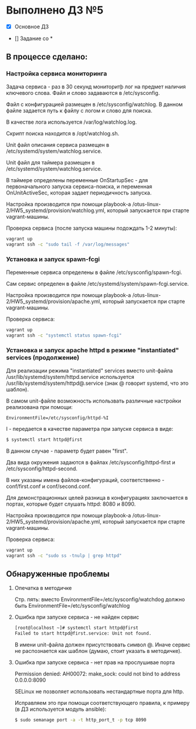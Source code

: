 # Выполнено ДЗ №5

 - [x] Основное ДЗ
 - [] Задание со *

## В процессе сделано:

### Настройка сервиса мониторинга

Задача сервиса -  раз в 30 секунд мониторитþ лог на предмет наличия ключевого слова. Файл и слово задаваются в /etc/sysconfig.

Файл с конфигурацией размещен в /etc/sysconfig/watchlog. В данном файле задается путь к файлу с логом и слово для поиска.

В качестве лога используется /var/log/watchlog.log.

Скрипт поиска находится в /opt/watchlog.sh.

Unit файл описания сервиса размещен в /etc/systemd/system/watchlog.service.

Unit файл для таймера размещен в /etc/systemd/system/watchlog.service.  

В таймере определены переменные OnStartupSec - для первоначального запуска сервиса-поиска, и переменная OnUnitActiveSec, которая задает периодичность запуска.

Настройка производится при помощи playbook-а /otus-linux-2/HW5_systemd/provision/watchlog.yml, который запускается при старте vagrant-машины.

Проверка сервиса (после запуска машины подождать 1-2 минуты):

```bash
vagrant up
vagrant ssh -c "sudo tail -f /var/log/messages"
```

### Установка и запуск spawn-fcgi

Переменные сервиса определены в файле /etc/sysconfig/spawn-fcgi.

Сам сервис определен в файле /etc/systemd/system/spawn-fcgi.service.

Настройка производится при помощи playbook-а /otus-linux-2/HW5_systemd/provision/apache.yml, который запускается при старте vagrant-машины.

Проверка сервиса:

```bash
vagrant up
vagrant ssh -c "systemctl status spawn-fcgi"
```

### Установка и запуск apache httpd в режиме "instantiated" services (продолжение)

Для реализации режима "instantiated" services вместо unit-файла /usr/lib/systemd/system/httpd.service используется /usr/lib/systemd/system/httpd@.service (знак @ говорит systemd, что это шаблон).

В самом unit-файле возможность использвать различные настройки реализована при помощи:

```
EnvironmentFile=/etc/sysconfig/httpd-%I
```

I - передается в качестве параметра при запуске сервиса в виде:

```bash
$ systemctl start httpd@first
```

В данном случае - параметр будет равен "first".

Два вида окружения задаются в файлах /etc/sysconfig/httpd-first и /etc/sysconfig/httpd-second.

В них указаны имена файлов-конфигураций, соответственно - conf/first.conf и conf/second.conf.

Для демонстрационных целей разница в конфигурациях заключается в портах, которые будет слушать httpd: 8080 и 8090.

Настройка производится при помощи playbook-а /otus-linux-2/HW5_systemd/provision/apache.yml, который запускается при старте vagrant-машины.

Проверка сервиса:

```bash
vagrant up
vagrant ssh -c "sudo ss -tnulp | grep httpd"
```

## Обнаруженные проблемы

1. Опечатка в методичке
   
   Cтр. пять: вместо EnvironmentFile=/etc/sysconfig/watchdog должно быть EnvironmentFile=/etc/sysconfig/watchlog

2. Ошибка при запуске сервиса - не найден сервис
   
   ```bash
   [root@localhost ~]# systemctl start httpd@first
   Failed to start httpd@first.service: Unit not found.
   ```

   В имени unit-файла должен присутствовать символ @. Иначе сервис не распознается как шаблон (думаю, стоит указать в методичке).

3. Ошибка при запуске сервиса - нет прав на прослушивае порта
   
   Permission denied: AH00072: make_sock: could not bind to address 0.0.0.0:8090

   SELinux не позволяет использовать нестандартные порта для http.

   Исправляем это при помощи соответствующего правила, к примеру (в ДЗ используется модуль ansible):

   ```bash
   $ sudo semanage port -a -t http_port_t -p tcp 8090
   ```



